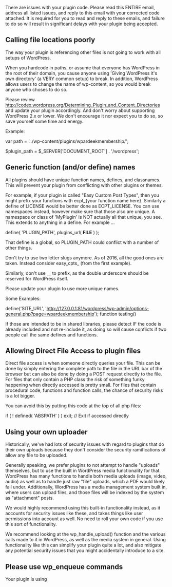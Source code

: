 There are issues with your plugin code. Please read this ENTIRE email, address all listed issues, and reply to this email with your corrected code attached. It is required for you to read and reply to these emails, and failure to do so will result in significant delays with your plugin being accepted.

## Calling file locations poorly

The way your plugin is referencing other files is not going to work with all setups of WordPress.

When you hardcode in paths, or assume that everyone has WordPress in the root of their domain, you cause anyone using 'Giving WordPress it's own directory' (a VERY common setup) to break. In addition, WordPress allows users to change the name of wp-content, so you would break anyone who choses to do so.

Please review http://codex.wordpress.org/Determining_Plugin_and_Content_Directories and update your plugin accordingly. And don't worry about supporting WordPress 2.x or lower. We don't encourage it nor expect you to do so, so save yourself some time and energy.

Example:

var path = '../wp-content/plugins/wpardeekmembership/';

$plugin_path = $_SERVER['DOCUMENT_ROOT'] . '/wordpress';

## Generic function (and/or define) names

All plugins should have unique function names, defines, and classnames. This will prevent your plugin from conflicting with other plugins or themes.

For example, if your plugin is called "Easy Custom Post Types", then you might prefix your functions with ecpt_{your function name here}. Similarly a define of LICENSE would be better done as ECPT_LICENSE. You can use namespaces instead, however make sure that those also are unique. A namespace or class of 'MyPlugin' is NOT actually all that unique, you see.
 This extends to anything in a define. For example ...

define( 'PLUGIN_PATH', plugins_url( __FILE__ ) );

That define is a global, so PLUGIN_PATH could conflict with a number of other things.

Don't try to use two letter slugs anymore. As of 2016, all the good ones are taken. Instead consider easy_cpts_ (from the first example).

Similarly, don't use __ to prefix, as the double underscore should be reserved for WordPress itself.

Please update your plugin to use more unique names.

Some Examples:

define('SITE_URL', 'http://127.0.0.1:81/wordpress/wp-admin/options-general.php?page=wpardeekmembership');
function testing()

If those are intended to be in shared libraries, please detect IF the code is already included and not re-include it, as doing so will cause conflicts if two people call the same defines and functions.

## Allowing Direct File Access to plugin files

Direct file access is when someone directly queries your file. This can be done by simply entering the complete path to the file in the URL bar of the browser but can also be done by doing a POST request directly to the file. For files that only contain a PHP class the risk of something funky happening when directly accessed is pretty small. For files that contain procedural code, functions and function calls, the chance of security risks is a lot bigger.

You can avoid this by putting this code at the top of all php files:

if ( ! defined( 'ABSPATH' ) ) exit; // Exit if accessed directly

## Using your own uploader

Historically, we've had lots of security issues with regard to plugins that do their own uploads because they don't consider the security ramifications of allow any file to be uploaded.

Generally speaking, we prefer plugins to not attempt to handle "uploads" themselves, but to use the built in WordPress media functionality for that. WordPress has many functions to handle both media uploads (image, video, audio) as well as to handle just raw "file" uploads, which a PDF would likely fall under. Additionally, WordPress has a media management system built in, where users can upload files, and those files will be indexed by the system as "attachment" posts.

We would highly recommend using this built-in functionality instead, as it accounts for security issues like these, and takes things like user permissions into account as well. No need to roll your own code if you use this sort of functionality.

We recommend looking at the wp_handle_upload() function and the various calls made to it in WordPress, as well as the media system in general. Using functionality like this can simplify your plugin quite a lot, and also mitigate any potential security issues that you might accidentally introduce to a site.

## Please use wp_enqueue commands

Your plugin is using <style> and/or <link> tags to insert CSS/JS

You should be using the built in functions for this:

https://codex.wordpress.org/Function_Reference/wp_enqueue_script
https://codex.wordpress.org/Function_Reference/wp_enqueue_style

If you're trying to enqueue on the admin pages you'll want to use the admin enqueues

https://codex.wordpress.org/Plugin_API/Action_Reference/admin_enqueue_scripts
https://codex.wordpress.org/Plugin_API/Action_Reference/admin_print_scripts
https://codex.wordpress.org/Plugin_API/Action_Reference/admin_print_styles

## Hardcoded plugin folder name

Your plugin won't work via our repository because you hardcoded in the plugin's folder. You've defined your plugin name like this:

        $relative_path = '/wpardeekmembership';
        $plugin_url = WP_PLUGIN_URL . $relative_path;

Problem is? That won't be the folder name. The plugin folder name is derived from the name you used to submit your plugin. So if you submitted it as 'Joe's Cool Nameapp' then the folder will be joes-cool-nameapp and not cool-nameapp.

Please read http://codex.wordpress.org/Function_Reference/plugins_url - you'll notice how we have a __FILE__ parameter used in most examples. If you change your plugin to use that, it will work no matter what the folder name is.

----

Please make sure you've addressed ALL issues brought up in this email. When you've corrected your code, reply to this email with the updated code attached as a zip, or provide a link to the new code for us to review. If you have questions, concerns, or need clarification, please reply to this email and just ask us.

(While we have tried to make this review as exhaustive as possible we, like you, are humans and may have missed things. As such, we will re-review the ENTIRE plugin when you send it back to us. We appreciate your patience and understanding in this.)